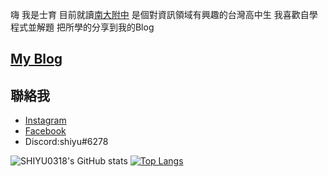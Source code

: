 嗨 我是士育 目前就讀[南大附中](https://www.tntcsh.tn.edu.tw) 是個對資訊領域有興趣的台灣高中生
我喜歡自學程式並解題 把所學的分享到我的Blog

## [My Blog](https://shiyu0318.github.io/)


## 聯絡我

- [Instagram](https://www.instagram.com/sy._318/)
- [Facebook](https://www.facebook.com/profile.php?id=100016086581218)
- Discord:shiyu#6278

![SHIYU0318's GitHub stats](https://github-readme-stats.vercel.app/api?username=SHIYU0318&show_icons=true&theme=github_dark)
[![Top Langs](https://github-readme-stats.vercel.app/api/top-langs/?username=SHIYU0318)](https://github.com/SHIYU0318/github-readme-stats)
